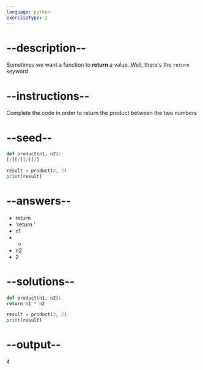 ```yaml
---
language: python
exerciseType: 2
---
```


# --description--

Sometimes we want a function to __return__ a value.
Well, there's the `return` keyword

# --instructions--

Complete the code in order to return the product between the two numbers

# --seed--

```python
def product(n1, n2):
[/][/][/][/]

result = product(2, 2)
print(result)
```

# --answers--

- return 
- 'return '
- n1
-  * 
- n2
- 2

# --solutions--

```python
def product(n1, n2):
return n1 * n2

result = product(2, 2)
print(result)
```

# --output--

4
